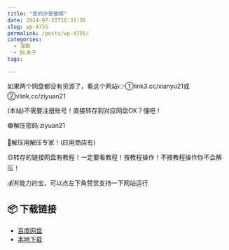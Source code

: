 ```yaml
---
title: "爱的你是催眠"
date: 2024-07-31T16:33:36
slug: wp-4755
permalink: /posts/wp-4755/
categories:
  - 漫画
  - BL本子
tags:

---
```


如果两个网盘都没有资源了，看这个网站👉①link3.cc/xianyu21或②vlink.cc/ziyuan21

(本站)不需要注册账号！直接转存到对应网盘OK？懂吧！

🟢解压密码:ziyuan21

🔵解压用解压专家！(应用商店有)

🟡转存的链接网盘有教程！一定要看教程！按教程操作！不按教程操作你不会解压！

💰🈶能力的宝，可以点左下角赞赏支持一下网站运行

## 📦 下载链接
- [百度网盘](https://blziyuan21.com/pay-download/4755?key=ba58a83e4b&down_id=0)
- [本地下载](https://blziyuan21.com/pay-download/4755?key=ba58a83e4b&down_id=1)

